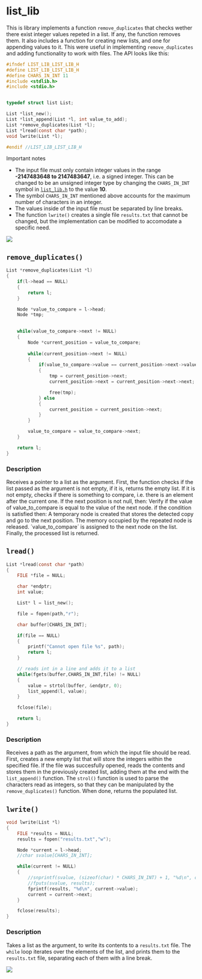 # list_lib

This is library implements a function `remove_duplicates` that checks wether there exist integer values repeted in a list. If any, the function removes them.
It also includes a function for creating new lists, and one for appending values to it. This were useful in implementing `remove_duplicates` and adding functionality to work with files.
The API looks like this:

```c
#ifndef LIST_LIB_LIST_LIB_H
#define LIST_LIB_LIST_LIB_H
#define CHARS_IN_INT 11
#include <stdlib.h>
#include <stdio.h>


typedef struct list List;

List *list_new();
List *list_append(List *l, int value_to_add);
List *remove_duplicates(List *l);
List *lread(const char *path);
void lwrite(List *l);

#endif //LIST_LIB_LIST_LIB_H
```


Important notes
- The input file must only contain integer values in the range **-2147483648 to 2147483647**, i.e. a signed integer. This can be changed to be an unsigned integer type by changing the `CHARS_IN_INT` symbol in [`list_lib.h`](https://github.com/Los-Hackers666/list_lib/blob/main/source_code/list_lib.h) to the value **10**.
- The symbol `CHARS_IN_INT` mentioned above accounts for the maximum number of characters in an integer.
- The values inside of the input file must be separated by line breaks.
- The function `lwrite()` creates a single file `results.txt` that cannot be changed, but the implementation can be modified to accomodate a specific need.

![](http://images3.memedroid.com/images/UPLOADED602/6195170ac1774.jpeg)

## `remove_duplicates()`

```c
List *remove_duplicates(List *l)
{
    if(l->head == NULL)
    {
        return l;
    }

    Node *value_to_compare = l->head;
    Node *tmp;

    
    while(value_to_compare->next != NULL)
    {
        Node *current_position = value_to_compare;
        
        while(current_position->next != NULL)
        {       
            if(value_to_compare->value == current_position->next->value)
            {
                tmp = current_position->next;
                current_position->next = current_position->next->next;

                free(tmp);
            } else 
            {
                current_position = current_position->next;
            }
        }

        value_to_compare = value_to_compare->next;
    }

    return l;
}
```

### Description

Receives a pointer to a list as the argument. 
First, the function checks if the list passed as the argument is not empty, if it is, returns the empty list. If it is not empty, checks if there is something to compare, i.e. there is an element after the current one. If the next position is not null, then:
Verify if the value of value_to_compare is equal to the value of the next node. if the condition is satisfied then: 
A temporary node is created that stores the detected copy and go to the next position. The memory occupied by the repeated node is released.
´value_to_compare´ is assigned to the next node on the list.
Finally, the processed list is returned.



## `lread()`

```c
List *lread(const char *path)
{
    FILE *file = NULL;

    char *endptr;
    int value;

    List* l = list_new();

    file = fopen(path,"r");

    char buffer[CHARS_IN_INT];

    if(file == NULL)
    {
        printf("Cannot open file %s", path);
        return l;
    }

    // reads int in a line and adds it to a list
    while(fgets(buffer,CHARS_IN_INT,file) != NULL)
    {
        value = strtol(buffer, &endptr, 0);
        list_append(l, value);
    }

    fclose(file);

    return l;
}
```

### Description

Receives a path as the argument, from which the input file should be read. 
First, creates a new empty list that will store the integers within the specified file. If the file was succesfully opened, reads the contents and stores them in the previously created list, adding them at the end with the `list_append()` function. 
The `strol()` function is used to parse the characters read as integers, so that they can be manipulated by the `remove_duplicates()` function.
When done, returns the populated list.

## `lwrite()`

```c
void lwrite(List *l)
{
    FILE *results = NULL;
    results = fopen("results.txt","w");

    Node *current = l->head;
    //char svalue[CHARS_IN_INT];

    while(current != NULL)
    {
        //snprintf(svalue, (sizeof(char) * CHARS_IN_INT) + 1, "%d\n", current->value);
        //fputs(svalue, results);
        fprintf(results, "%d\n", current->value);
        current = current->next;
    }

    fclose(results);
}
```

### Description

Takes a list as the argument, to write its contents to a `results.txt` file.
The `while` loop iterates over the elements of the list, and prints them to the `results.txt` file, separating each of them with a line break.

![](https://i.ytimg.com/vi/HHm9hPbEWXc/mqdefault.jpg)


